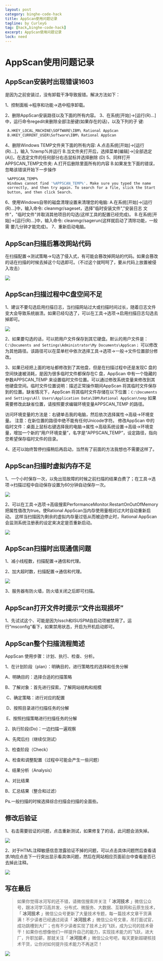 ```yaml
---
layout: post
category: binghe-code-hack
title: AppScan使用问题记录
tagline: by CurleyG
tag: [hack,binghe-code-hack]
excerpt: AppScan使用问题记录
lock: need
---
```


# AppScan使用问题记录

## AppScan安装时出现错误1603

是因为之前安装过，没有卸载干净导致报错。解决方法如下：

1、控制面板→程序和功能→选中程序卸载。

2、删除AppScan安装路径以及下面的所有内容。 
3、在系统[开始]->[运行(R)...]中，运行命令regedit来删除全部注册键(如果存在的话)，以及下列的子 键: 

```bash
 A.HKEY_LOCAL_MACHINE\SOFTWARE\IBM\ Rational AppScan 
 B.HKEY_CURRENT_USER\Software\IBM\ Rational AppScan
```

 4、删除Windows TEMP文件夹下面的所有内容: 
 A.点击系统[开始]->[运行(R)...]，输入 %temp%并运行 
 B.当文件夹打开后，选择菜单[编辑]->[全部选定(A)]，在选定文件的任何部分右击鼠标并选择删除 
 (D)
 5、同样打开APPSCAN_TEMP文件夹: 
 A.打开后删除里面所有的内容 
 B.如果发生下面的错误，忽略该错误开始下一步操作 

```bash
 %APPSCAN_TEMP% 
 Windows cannot find '%APPSCAN_TEMP%'. Make sure you typed the name 
 correctly, and then try again. To search for a file, slick the Start 
 button, and then click Search.
```

 6、使用Windows自带的磁盘清理设置来清理您的电脑: 
 A.在系统[开始]->[运行(R)...]中，输入命令: cleanmgr/sageset，选择"临时安装文件","安装日志 
 文件"，"临时文件"并取消其他项目的勾选(这样工具的配置已经完成)。 
 B.在系统[开始]->[运行(R)...]中，输入命令: cleanmgr/sagerun(这样就启动了清除功能，一般需 要几分钟才能完成)。
 7、重新启动电脑。

## AppScan扫描后篡改网站代码

在扫描配置→测试策略→勾选了侵入式，有可能会篡改掉网站的代码。如果会篡改的话在扫描的时候去掉这个勾选即可。（不过这个就呵呵了，要从代码上放置被侵入攻击）

![](https://img-blog.csdnimg.cn/20181113200302638.jpg)

## AppScan扫描过程中C盘空间不足

1、建议不要勾选启用扫描日志，当扫描网站过大或扫描时间过长，随着日志文件变大会导致系统崩溃。如果已经勾选了，可以在工具→选项→启用扫描日志勾选去掉即可。

![](https://img-blog.csdnimg.cn/2018111320035182.jpg)



2、如果要勾选的话，可以把用户文件保存到其它硬盘。默认的用户文件是：`C:\Documents and Settings\Administrator\My Documents\AppScan；` 可以修改为其他路径。该路径可以在菜单栏中依次选择工具→选项→一般→文件位置部分修改。 

3、如果已经把上面的地址都修改到了其他盘，但是在扫描过程中还是发现C 盘的空间快速被消耗，是因为很多临时文件都保存在C 盘，AppScan 中有一个隐藏的参数APPSCAN_TEMP 来设置临时文件位置。可以通过修改系统变量来修改到其他硬盘空间。临时文件位置说明：描述正常操作期间AppScan 将其临时文件保存到的位置。缺省情况下，AppScan 将其临时文件存储在以下位置：`C:\Documents and Settings\All Users\Application Data\IBM\Rational AppScan\temp` 如果需要修改此缺省位置，请按照要求编辑环境变量APPSCAN_TEMP 的路径。

访问环境变量的方法是：右键单击我的电脑，然后依次选择属性→高级→环境变量。
 注意：在新位置的路径中绝不能有任何Unicode字符。
 修改AppScan 中的临时文件：桌面上鼠标右键选择我的电脑→属性→高级系统设置→高级→环境变量，增加一个新的“用户环境变量”，名字是“APPSCAN_TEMP”，设定路径，指向您希望保存临时文件的目录。 

4、还可以始终暂停扫描稍后再启动，当然有了前面的方法我想也不需要这样了。

## AppScan扫描时虚拟内存不足

1、一个小时保存一次，以免出现故障的时候之前扫描的结果白费了；在工具→选项→扫描过程中自动保存设置为60分钟自动保存一次。

![](https://img-blog.csdnimg.cn/20181113200443626.jpg)



2、可以在工具→选项→高级搜索PerformanceMonitor.RestartOnOutOfMemory把属性值改为true。使Rational AppScan当内存使用量相对过大时自动重新启动。 这样当扫描因为剩余的虚拟内存量过低从而被迫停止时，Rational AppScan会监测系统注册表的设定来决定是否重新启动。

![](https://img-blog.csdnimg.cn/20181113200519464.jpg)



## AppScan扫描时出现通信问题

1、减小线程数，扫描配置→通信和代理。

2、加大超时数，扫描配置→通信和代理。

![](https://img-blog.csdnimg.cn/20181113200603524.jpg)



3、服务器有防火墙，防火墙关闭之后即可扫描。

## AppScan打开文件时提示“文件出现损坏”

1、先试试这个、可能是因为Issch和ISUSPM自启动项被禁用了。运行“msconfig”看下，如果禁用状态，开启为开机启动即可。

## AppScan整个扫描流程简述

AppScan 使用步骤：计划、执行、检查、分析。

1、在计划阶段（plan）：明确目的，进行策略性的选择和任务分解

 A、明确目的：选择合适的扫描策略

 B、了解对象：首先进行探索，了解网站结构和规模

​      C、确定策略：进行对应的配置

​      D、按照目录进行扫描任务的分解

​      E、按照扫描策略进行扫描任务的分解

2、执行阶段(Do)：一边扫描一遍观察

  A、先爬后扫（继续仅测试）

3、检查阶段（Check）

 A、检查和调整配置（过程中可能会产生一些问题）

4、结果分析（Analysis）

 A、对比结果

 B、汇总结果（整合和过滤）

Ps.一般扫描的时候选择综合扫描会扫描的全面些。

## 修改后验证

1、右击需要验证的问题，点击重新测试，如果修复了的话，此问题会消失掉。

![](https://img-blog.csdnimg.cn/20181113200706706.jpg)

2、对于HTML注释敏感信息泄露验证不掉的问题，可以点击具体问题然后查看请求/响应点击下一行突出显示看具体问题，然后在网站相应页面前台中查看是否已去掉此注释。

![](https://img-blog.csdnimg.cn/20181113200743651.jpg)



## 写在最后

> 如果你觉得冰河写的还不错，请微信搜索并关注「 **冰河技术** 」微信公众号，跟冰河学习高并发、分布式、微服务、大数据、互联网和云原生技术，「 **冰河技术** 」微信公众号更新了大量技术专题，每一篇技术文章干货满满！不少读者已经通过阅读「 **冰河技术** 」微信公众号文章，吊打面试官，成功跳槽到大厂；也有不少读者实现了技术上的飞跃，成为公司的技术骨干！如果你也想像他们一样提升自己的能力，实现技术能力的飞跃，进大厂，升职加薪，那就关注「 **冰河技术** 」微信公众号吧，每天更新超硬核技术干货，让你对如何提升技术能力不再迷茫！


![](https://img-blog.csdnimg.cn/20200906013715889.png)

